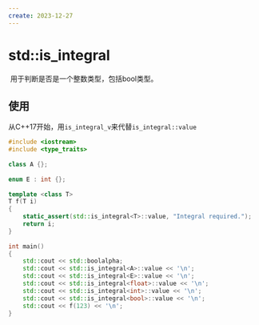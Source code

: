```yaml
---
create: 2023-12-27
---
```

# std::is_integral

​	用于判断是否是一个整数类型，包括bool类型。

## 使用

​	从C++17开始，用`is_integral_v`来代替`is_integral::value`

```C++
#include <iostream>
#include <type_traits>
 
class A {};
 
enum E : int {};
 
template <class T>
T f(T i)
{
    static_assert(std::is_integral<T>::value, "Integral required.");
    return i;
}
 
int main() 
{
    std::cout << std::boolalpha;
    std::cout << std::is_integral<A>::value << '\n';
    std::cout << std::is_integral<E>::value << '\n';
    std::cout << std::is_integral<float>::value << '\n';
    std::cout << std::is_integral<int>::value << '\n';
    std::cout << std::is_integral<bool>::value << '\n';
    std::cout << f(123) << '\n';
}
```

